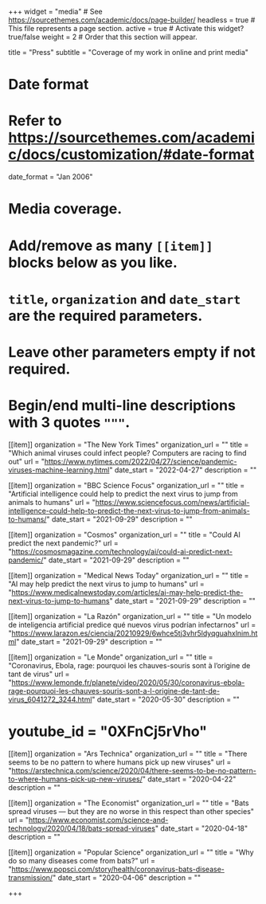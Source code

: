 +++
widget = "media"  # See https://sourcethemes.com/academic/docs/page-builder/
headless = true  # This file represents a page section.
active = true  # Activate this widget? true/false
weight = 2  # Order that this section will appear.

title = "Press"
subtitle = "Coverage of my work in online and print media"

# Date format
#   Refer to https://sourcethemes.com/academic/docs/customization/#date-format
date_format = "Jan 2006"

# Media coverage.
#   Add/remove as many `[[item]]` blocks below as you like.
#   `title`, `organization` and `date_start` are the required parameters.
#   Leave other parameters empty if not required.
#   Begin/end multi-line descriptions with 3 quotes `"""`.

[[item]]
  organization = "The New York Times"
  organization_url = ""
  title = "Which animal viruses could infect people? Computers are racing to find out"
  url = "https://www.nytimes.com/2022/04/27/science/pandemic-viruses-machine-learning.html"
  date_start = "2022-04-27"
  description = ""


[[item]]
  organization = "BBC Science Focus"
  organization_url = ""
  title = "Artificial intelligence could help to predict the next virus to jump from animals to humans"
  url = "https://www.sciencefocus.com/news/artificial-intelligence-could-help-to-predict-the-next-virus-to-jump-from-animals-to-humans/"
  date_start = "2021-09-29"
  description = ""


[[item]]
  organization = "Cosmos"
  organization_url = ""
  title = "Could AI predict the next pandemic?"
  url = "https://cosmosmagazine.com/technology/ai/could-ai-predict-next-pandemic/"
  date_start = "2021-09-29"
  description = ""


[[item]]
  organization = "Medical News Today"
  organization_url = ""
  title = "AI may help predict the next virus to jump to humans"
  url = "https://www.medicalnewstoday.com/articles/ai-may-help-predict-the-next-virus-to-jump-to-humans"
  date_start = "2021-09-29"
  description = ""


[[item]]
  organization = "La Razón"
  organization_url = ""
  title = "Un modelo de inteligencia artificial predice qué nuevos virus podrían infectarnos"
  url = "https://www.larazon.es/ciencia/20210929/6whce5tj3vhr5ldyqguahxlnim.html"
  date_start = "2021-09-29"
  description = ""


[[item]]
  organization = "Le Monde"
  organization_url = ""
  title = "Coronavirus, Ebola, rage: pourquoi les chauves-souris sont à l’origine de tant de virus"
  url = "https://www.lemonde.fr/planete/video/2020/05/30/coronavirus-ebola-rage-pourquoi-les-chauves-souris-sont-a-l-origine-de-tant-de-virus_6041272_3244.html"
  date_start = "2020-05-30"
  description = ""
#  youtube_id = "0XFnCj5rVho"


[[item]]
  organization = "Ars Technica"
  organization_url = ""
  title = "There seems to be no pattern to where humans pick up new viruses"
  url = "https://arstechnica.com/science/2020/04/there-seems-to-be-no-pattern-to-where-humans-pick-up-new-viruses/"
  date_start = "2020-04-22"
  description = ""


[[item]]
  organization = "The Economist"
  organization_url = ""
  title = "Bats spread viruses — but they are no worse in this respect than other species"
  url = "https://www.economist.com/science-and-technology/2020/04/18/bats-spread-viruses"
  date_start = "2020-04-18"
  description = ""


[[item]]
  organization = "Popular Science"
  organization_url = ""
  title = "Why do so many diseases come from bats?"
  url = "https://www.popsci.com/story/health/coronavirus-bats-disease-transmission/"
  date_start = "2020-04-06"
  description = ""

+++
